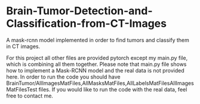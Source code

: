 # Brain-Tumor-Detection-and-Classification-from-CT-Images
A mask-rcnn model implemented in order to find tumors and classify them in CT images. 

For this project all other files are provided pytorch except my main.py file, which is combining all them together. 
Please note that main.py file shows how to implement a Mask-RCNN model and the real data is not provided here. 
In order to run the code you should have BrainTumor/AllImagesMatFiles,AllMasksMatFiles,AllLabelsMatFilesAllImagesMatFilesTest files.
If you would like to run the code with the real data, feel free to contact me.  
